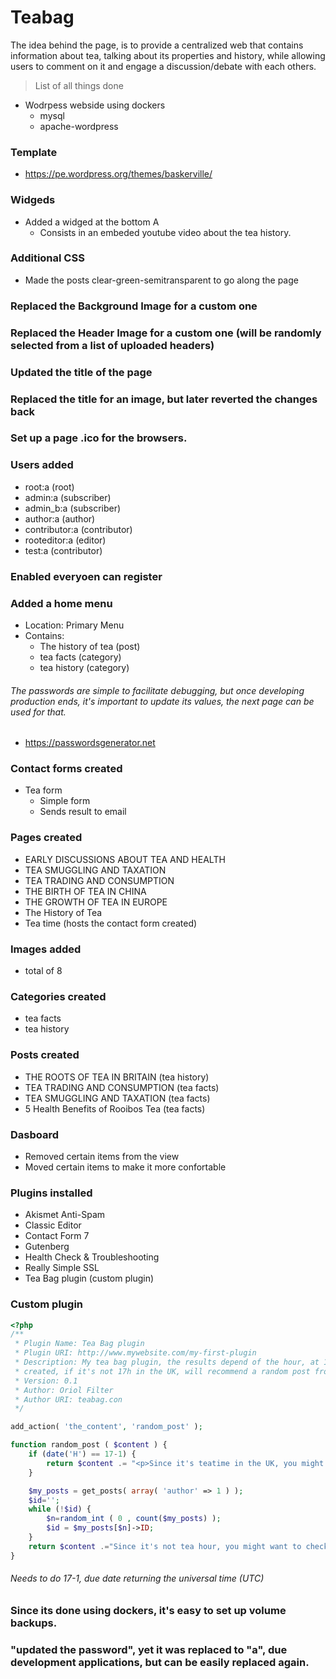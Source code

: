 # Teabag 

The idea behind the page, is to provide a centralized  web that contains information about tea, talking about its
properties and history, while allowing users to comment on it and engage a discussion/debate with each others.  

 > List of all things done

- Wodrpess webside using dockers
    - mysql
    - apache-wordpress
  
### Template
- https://pe.wordpress.org/themes/baskerville/

### Widgeds
- Added a widged at the bottom A
  - Consists in an embeded youtube video about the tea history.

### Additional CSS
- Made the posts clear-green-semitransparent to go along the page

### Replaced the Background Image for a custom one
### Replaced the Header Image for a custom one (will be randomly selected from a list of uploaded headers)

### Updated the title of the page 

### Replaced the title for an image, but later reverted the changes back

### Set up a page .ico for the browsers.

### Users added
- root:a  (root)
- admin:a (subscriber)
- admin_b:a (subscriber)
- author:a (author)
- contributor:a (contributor)
- rooteditor:a (editor)
- test:a (contributor)

### Enabled everyoen can register


### Added a home menu
- Location: Primary Menu
- Contains:
  - The history of tea (post)
  - tea facts (category)
  - tea history (category)
  
###### The passwords are simple to facilitate debugging, but once developing production ends, it's important to update its values, the next page can be used for that.
- https://passwordsgenerator.net 

### Contact forms created
- Tea form
  - Simple form
  - Sends result to email
  
### Pages created
- EARLY DISCUSSIONS ABOUT TEA AND HEALTH
- TEA SMUGGLING AND TAXATION
- TEA TRADING AND CONSUMPTION
- THE BIRTH OF TEA IN CHINA
- THE GROWTH OF TEA IN EUROPE
- The History of Tea
- Tea time (hosts the contact form created)

### Images added 
- total of  8

### Categories created
- tea facts
- tea history

### Posts created
- THE ROOTS OF TEA IN BRITAIN  (tea history)
- TEA TRADING AND CONSUMPTION (tea facts)
- TEA SMUGGLING AND TAXATION (tea facts)
- 5 Health Benefits of Rooibos Tea (tea facts)


### Dasboard
- Removed certain items from the view
- Moved certain items to make it more confortable

### Plugins installed
- Akismet Anti-Spam
- Classic Editor
- Contact Form 7
- Gutenberg
- Health Check & Troubleshooting
- Really Simple SSL
- Tea Bag plugin (custom plugin)

### Custom plugin

```php
<?php
/**
 * Plugin Name: Tea Bag plugin
 * Plugin URI: http://www.mywebsite.com/my-first-plugin
 * Description: My tea bag plugin, the results depend of the hour, at 17h from UK, it will return the tea form-post
 * created, if it's not 17h in the UK, will recommend a random post from the last 5 created.
 * Version: 0.1
 * Author: Oriol Filter
 * Author URI: teabag.con
 */

add_action( 'the_content', 'random_post' );

function random_post ( $content ) {
    if (date('H') == 17-1) {
        return $content .= "<p>Since it's teatime in the UK, you might want to check <a href=\"/?page_id=40\">this:</a>";
    }

    $my_posts = get_posts( array( 'author' => 1 ) );
    $id='';
    while (!$id) {
        $n=random_int ( 0 , count($my_posts) );
        $id = $my_posts[$n]->ID;
    }
    return $content .="Since it's not tea hour, you might want to check this  <a href='/?page_id=$id'>post!</a>";
}
```
###### Needs to do 17-1, due date returning the universal time (UTC)

### Since its done using dockers, it's easy to set up volume backups. 
### "updated the password", yet it was replaced to "a", due development applications, but can be easily replaced again.